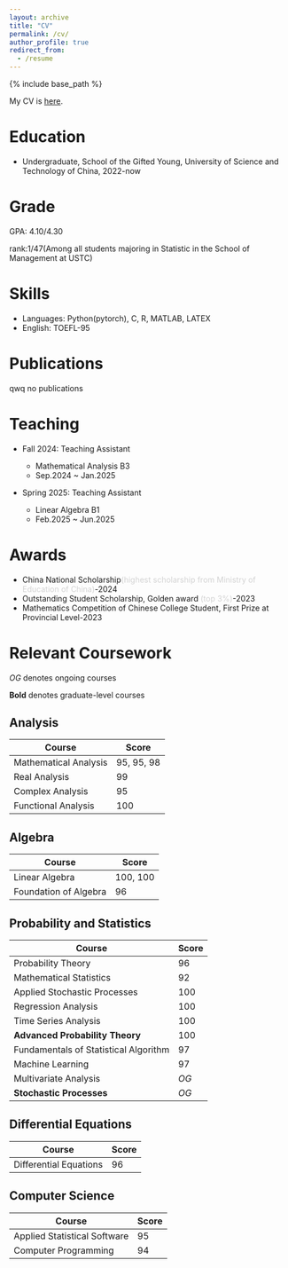 ```yaml
---
layout: archive
title: "CV"
permalink: /cv/
author_profile: true
redirect_from:
  - /resume
---
```


{% include base_path %}

My CV is [here](../Dongrun_Wu_CV.pdf).

Education
======
* Undergraduate, School of the Gifted Young, University of Science and Technology of China, 2022-now


Grade
=====
GPA: 4.10/4.30

rank:1/47(Among all students majoring in Statistic in the School of Management at USTC)


Skills
======
* Languages: Python(pytorch), C, R, MATLAB, LATEX
* English: TOEFL-95


Publications
======
qwq no publications
  

Teaching
======
* Fall 2024: Teaching Assistant
  * Mathematical Analysis B3
  * Sep.2024 ~ Jan.2025
 
* Spring 2025: Teaching Assistant
  * Linear Algebra B1
  * Feb.2025 ~ Jun.2025

Awards
======
- China National Scholarship<span style="color: lightgray;">(highest scholarship from Ministry of Education of China)</span>-2024
- Outstanding Student Scholarship, Golden award <span style="color: lightgray;">(top 3%)</span>-2023
- Mathematics Competition of Chinese College Student, First Prize at Provincial Level-2023

Relevant Coursework
======

*OG* denotes ongoing courses 

**Bold** denotes graduate-level courses 

## Analysis  

| Course | Score |
|-------------------------|------|
| Mathematical Analysis | 95, 95, 98 |
| Real Analysis | 99 |
| Complex Analysis | 95 |
| Functional Analysis | 100 |

## Algebra  

| Course | Score |
|-------------------------|------|
| Linear Algebra | 100, 100 |
| Foundation of Algebra | 96 |

## Probability and Statistics  

| Course | Score |
|-----------------------------------|------|
| Probability Theory | 96 |
| Mathematical Statistics | 92 |
| Applied Stochastic Processes | 100 |
| Regression Analysis | 100 |
| Time Series Analysis | 100 |
| **Advanced Probability Theory** | 100 |
| Fundamentals of Statistical Algorithm | 97 |
| Machine Learning | 97 |
| Multivariate Analysis | *OG* |
| **Stochastic Processes** | *OG* |

## Differential Equations  

| Course | Score |
|-------------------------|------|
| Differential Equations | 96 |

## Computer Science  

| Course | Score |
|------------------------------|------|
| Applied Statistical Software | 95 |
| Computer Programming | 94 |
